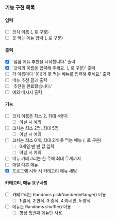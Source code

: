 ### 기능 구현 목록

#### 입력

- [ ] 코치 이름 (, 로 구분)
- [ ] 못 먹는 메뉴 입력 (, 로 구분)

#### 출력

- [X] '점심 메뉴 추천을 시작합니다.' 출력
- [X] '코치의 이름을 입력해 주세요. (, 로 구분)' 출력
- [ ] 각 이름마다 '(이)가 못 먹는 메뉴를 입력해 주세요.' 출력
- [ ] 메뉴 추천 결과 출력
- [ ] '추천을 완료했습니다.'
- [ ] 예외 메시지 출력

#### 기능

- [ ] 코치 이름은 최소 2, 최대 4글자
    - [ ] 아닐 시 예외
- [ ] 코치는 최소 2명, 최대 5명
    - [ ] 아닐 시 예외
- [ ] 코치는 최소 0개, 최대 2개 못 먹는 메뉴 (, 로 구분)
    - [ ] 0개일 땐 빈 값 입력
    - [ ] 아닐 시 예외
- [ ] 메뉴 카테고리는 한 주에 최대 두개까지
- [ ] 매일 다른 메뉴
- [X] 프로그램 시작 시 카테고리 메뉴 세팅

#### 카테고리, 메뉴 요구사항

- [ ] 카테고리는 Randoms.pickNumberInRange() 이용
    - [ ] 1:일식, 2:한식, 3:중식, 4:아시안, 5:양식
- [ ] 메뉴는 Randoms.shuffle() 이용
    - [ ] 항상 첫번째 메뉴만 사용
